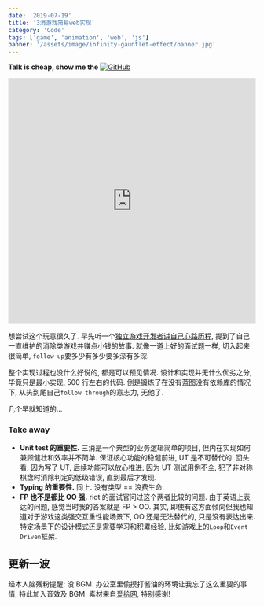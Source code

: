 ```yaml
---
date: '2019-07-19'
title: '3消游戏简易web实现'
category: 'Code'
tags: ['game', 'animation', 'web', 'js']
banner: '/assets/image/infinity-gauntlet-effect/banner.jpg'
---
```


**Talk is cheap, show me the** [![GitHub](https://img.shields.io/github/forks/noru/3-match.svg?label=Souce%20Code&style=social#nopreview)](https://github.com/noru/3-match)

<iframe src="https://blog.xiuz.hu/3-match/dist/index.html" frameBorder="0" width="100%" height="500" style="max-width:600px;margin-left:50%;transform:translateX(-50%);overflow:hidden;"></iframe>

想尝试这个玩意很久了. 早先听一个[独立游戏开发者讲自己心路历程](https://www.youtube.com/watch?v=JmwbYl6f11c), 提到了自己一直维护的消除类游戏并赚点小钱的故事. 就像一道上好的面试题一样, 切入起来很简单, `follow up`要多少有多少要多深有多深.

整个实现过程也没什么好说的, 都是可以预见情况. 设计和实现并无什么优劣之分, 毕竟只是最小实现, 500 行左右的代码. 倒是锻炼了在没有蓝图没有依赖库的情况下, 从头到尾自己`follow through`的意志力, 无他了.

几个早就知道的...

### Take away

- **Unit test 的重要性.** 三消是一个典型的业务逻辑简单的项目, 但内在实现如何兼顾健壮和效率并不简单. 保证核心功能的稳健前进, UT 是不可替代的. 回头看, 因为写了 UT, 后续功能可以放心推进; 因为 UT 测试用例不全, 犯了非对称棋盘时消除判定的低级错误, 直到最后才发现.
- **Typing 的重要性.** 同上. 没有类型 == 浪费生命.
- **FP 也不是都比 OO 强.** riot 的面试官问过这个两者比较的问题. 由于英语上表达的问题, 感觉当时我的答案就是 FP > OO. 其实, 即使有这方面倾向但我也知道对于游戏这类强交互重性能场景下, OO 还是无法替代的, 只是没有表达出来. 特定场景下的设计模式还是需要学习和积累经验, 比如游戏上的`Loop`和`Event Driven`框架.

## 更新一波

经本人脑残粉提醒: 没 BGM. 办公室里偷摸打酱油的环境让我忘了这么重要的事情, 特此加入音效及 BGM. 素材来自[爱给网](http://www.aigei.com/), 特别感谢!
